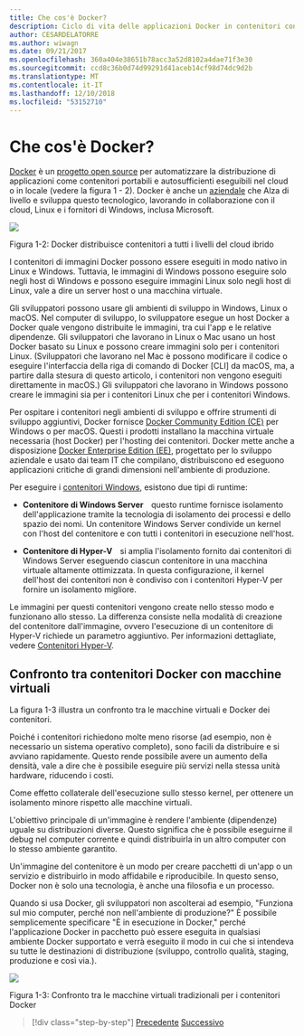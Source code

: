 ```yaml
---
title: Che cos'è Docker?
description: Ciclo di vita delle applicazioni Docker in contenitori con piattaforma e strumenti Microsoft
author: CESARDELATORRE
ms.author: wiwagn
ms.date: 09/21/2017
ms.openlocfilehash: 360a404e38651b78acc3a52d8102a4dae71f3e30
ms.sourcegitcommit: ccd8c36b0d74d99291d41aceb14cf98d74dc9d2b
ms.translationtype: MT
ms.contentlocale: it-IT
ms.lasthandoff: 12/10/2018
ms.locfileid: "53152710"
---
```

# <a name="what-is-docker"></a>Che cos'è Docker?

[Docker](https://www.docker.com/) è un [progetto open source](https://github.com/docker/docker) per automatizzare la distribuzione di applicazioni come contenitori portabili e autosufficienti eseguibili nel cloud o in locale (vedere la figura 1 - 2). Docker è anche un [aziendale](https://www.docker.com/) che Alza di livello e sviluppa questo tecnologico, lavorando in collaborazione con il cloud, Linux e i fornitori di Windows, inclusa Microsoft.

![](./media/image2.png)

Figura 1-2: Docker distribuisce contenitori a tutti i livelli del cloud ibrido

I contenitori di immagini Docker possono essere eseguiti in modo nativo in Linux e Windows. Tuttavia, le immagini di Windows possono eseguire solo negli host di Windows e possono eseguire immagini Linux solo negli host di Linux, vale a dire un server host o una macchina virtuale.

Gli sviluppatori possono usare gli ambienti di sviluppo in Windows, Linux o macOS. Nel computer di sviluppo, lo sviluppatore esegue un host Docker a Docker quale vengono distribuite le immagini, tra cui l'app e le relative dipendenze. Gli sviluppatori che lavorano in Linux o Mac usano un host Docker basato su Linux e possono creare immagini solo per i contenitori Linux. (Sviluppatori che lavorano nel Mac è possono modificare il codice o eseguire l'interfaccia della riga di comando di Docker \[CLI\] da macOS, ma, a partire dalla stesura di questo articolo, i contenitori non vengono eseguiti direttamente in macOS.) Gli sviluppatori che lavorano in Windows possono creare le immagini sia per i contenitori Linux che per i contenitori Windows.

Per ospitare i contenitori negli ambienti di sviluppo e offrire strumenti di sviluppo aggiuntivi, Docker fornisce [Docker Community Edition (CE)](https://www.docker.com/community-edition) per Windows o per macOS. Questi i prodotti installano la macchina virtuale necessaria (host Docker) per l'hosting dei contenitori. Docker mette anche a disposizione [Docker Enterprise Edition (EE)](https://www.docker.com/enterprise-edition), progettato per lo sviluppo aziendale e usato dai team IT che compilano, distribuiscono ed eseguono applicazioni critiche di grandi dimensioni nell'ambiente di produzione.

Per eseguire i [contenitori Windows](/virtualization/windowscontainers/about/), esistono due tipi di runtime:

-   **Contenitore di Windows Server** questo runtime fornisce isolamento dell'applicazione tramite la tecnologia di isolamento dei processi e dello spazio dei nomi. Un contenitore Windows Server condivide un kernel con l'host del contenitore e con tutti i contenitori in esecuzione nell'host.

-   **Contenitore di Hyper-V** si amplia l'isolamento fornito dai contenitori di Windows Server eseguendo ciascun contenitore in una macchina virtuale altamente ottimizzata. In questa configurazione, il kernel dell'host dei contenitori non è condiviso con i contenitori Hyper-V per fornire un isolamento migliore.

Le immagini per questi contenitori vengono create nello stesso modo e funzionano allo stesso. La differenza consiste nella modalità di creazione del contenitore dall'immagine, ovvero l'esecuzione di un contenitore di Hyper-V richiede un parametro aggiuntivo. Per informazioni dettagliate, vedere [Contenitori Hyper-V](/virtualization/windowscontainers/about/).

## <a name="comparing-docker-containers-with-vms"></a>Confronto tra contenitori Docker con macchine virtuali

La figura 1-3 illustra un confronto tra le macchine virtuali e Docker dei contenitori.

Poiché i contenitori richiedono molte meno risorse (ad esempio, non è necessario un sistema operativo completo), sono facili da distribuire e si avviano rapidamente. Questo rende possibile avere un aumento della densità, vale a dire che è possibile eseguire più servizi nella stessa unità hardware, riducendo i costi.

Come effetto collaterale dell'esecuzione sullo stesso kernel, per ottenere un isolamento minore rispetto alle macchine virtuali.

L'obiettivo principale di un'immagine è rendere l'ambiente (dipendenze) uguale su distribuzioni diverse. Questo significa che è possibile eseguirne il debug nel computer corrente e quindi distribuirla in un altro computer con lo stesso ambiente garantito.

Un'immagine del contenitore è un modo per creare pacchetti di un'app o un servizio e distribuirlo in modo affidabile e riproducibile. In questo senso, Docker non è solo una tecnologia, è anche una filosofia e un processo.

Quando si usa Docker, gli sviluppatori non ascolterai ad esempio, "Funziona sul mio computer, perché non nell'ambiente di produzione?" È possibile semplicemente specificare "È in esecuzione in Docker," perché l'applicazione Docker in pacchetto può essere eseguita in qualsiasi ambiente Docker supportato e verrà eseguito il modo in cui che si intendeva su tutte le destinazioni di distribuzione (sviluppo, controllo qualità, staging, produzione e così via.).

![](./media/image3.png)

Figura 1-3: Confronto tra le macchine virtuali tradizionali per i contenitori Docker

>[!div class="step-by-step"]
>[Precedente](index.md)
>[Successivo](docker-terminology.md)